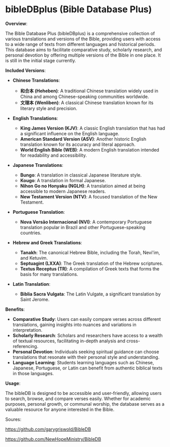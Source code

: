 # bibleDBplus (Bible Database Plus)

**Overview**:

The Bible Database Plus (bibleDBplus) is a comprehensive collection of various translations and versions of the Bible, providing users with access to a wide range of texts from different languages and historical periods. This database aims to facilitate comparative study, scholarly research, and personal devotion by offering multiple versions of the Bible in one place. It is still in the initial stage currently.

**Included Versions**:

- **Chinese Translations**:
  - **和合本 (Heheben)**: A traditional Chinese translation widely used in China and among Chinese-speaking communities worldwide.
  - **文理本 (Wenliben)**: A classical Chinese translation known for its literary style and precision.

- **English Translations**:
  - **King James Version (KJV)**: A classic English translation that has had a significant influence on the English language.
  - **American Standard Version (ASV)**: Another historic English translation known for its accuracy and literal approach.
  - **World English Bible (WEB)**: A modern English translation intended for readability and accessibility.

- **Japanese Translations**:
  - **Bungo**: A translation in classical Japanese literature style.
  - **Kougo**: A translation in formal Japanese.
  - **Nihon Go no Honyaku (NGLH)**: A translation aimed at being accessible to modern Japanese readers.
  - **New Testament Version (NTV)**: A focused translation of the New Testament.

- **Portuguese Translation**:
  - **Nova Versão Internacional (NVI)**: A contemporary Portuguese translation popular in Brazil and other Portuguese-speaking countries.

- **Hebrew and Greek Translations**:
  - **Tanakh**: The canonical Hebrew Bible, including the Torah, Nevi'im, and Ketuvim.
  - **Septuagint (LXXA)**: The Greek translation of the Hebrew scriptures.
  - **Textus Receptus (TR)**: A compilation of Greek texts that forms the basis for many translations.

- **Latin Translation**:
  - **Biblia Sacra Vulgata**: The Latin Vulgate, a significant translation by Saint Jerome.

**Benefits**:

- **Comparative Study**: Users can easily compare verses across different translations, gaining insights into nuances and variations in interpretation.
- **Scholarly Research**: Scholars and researchers have access to a wealth of textual resources, facilitating in-depth analysis and cross-referencing.
- **Personal Devotion**: Individuals seeking spiritual guidance can choose translations that resonate with their personal style and understanding.
- **Language Learning**: Students learning languages such as Chinese, Japanese, Portuguese, or Latin can benefit from authentic biblical texts in those languages.

**Usage**:

The bibleDB is designed to be accessible and user-friendly, allowing users to search, browse, and compare verses easily. Whether for academic purposes, personal growth, or communal worship, the database serves as a valuable resource for anyone interested in the Bible.

Soures:

https://github.com/garygriswold/BibleDB

https://github.com/NewHopeMinistry/BibleDB
